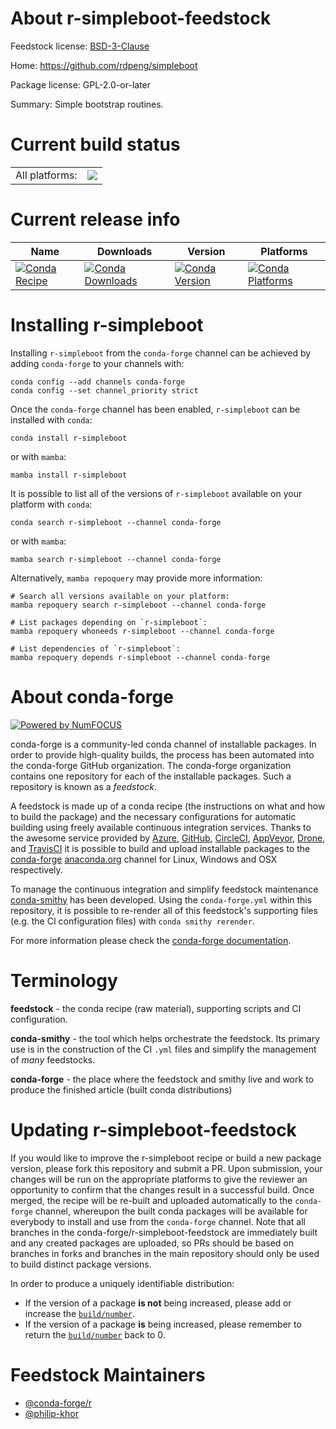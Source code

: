 About r-simpleboot-feedstock
============================

Feedstock license: [BSD-3-Clause](https://github.com/conda-forge/r-simpleboot-feedstock/blob/main/LICENSE.txt)

Home: https://github.com/rdpeng/simpleboot

Package license: GPL-2.0-or-later

Summary: Simple bootstrap routines.

Current build status
====================


<table><tr><td>All platforms:</td>
    <td>
      <a href="https://dev.azure.com/conda-forge/feedstock-builds/_build/latest?definitionId=2282&branchName=main">
        <img src="https://dev.azure.com/conda-forge/feedstock-builds/_apis/build/status/r-simpleboot-feedstock?branchName=main">
      </a>
    </td>
  </tr>
</table>

Current release info
====================

| Name | Downloads | Version | Platforms |
| --- | --- | --- | --- |
| [![Conda Recipe](https://img.shields.io/badge/recipe-r--simpleboot-green.svg)](https://anaconda.org/conda-forge/r-simpleboot) | [![Conda Downloads](https://img.shields.io/conda/dn/conda-forge/r-simpleboot.svg)](https://anaconda.org/conda-forge/r-simpleboot) | [![Conda Version](https://img.shields.io/conda/vn/conda-forge/r-simpleboot.svg)](https://anaconda.org/conda-forge/r-simpleboot) | [![Conda Platforms](https://img.shields.io/conda/pn/conda-forge/r-simpleboot.svg)](https://anaconda.org/conda-forge/r-simpleboot) |

Installing r-simpleboot
=======================

Installing `r-simpleboot` from the `conda-forge` channel can be achieved by adding `conda-forge` to your channels with:

```
conda config --add channels conda-forge
conda config --set channel_priority strict
```

Once the `conda-forge` channel has been enabled, `r-simpleboot` can be installed with `conda`:

```
conda install r-simpleboot
```

or with `mamba`:

```
mamba install r-simpleboot
```

It is possible to list all of the versions of `r-simpleboot` available on your platform with `conda`:

```
conda search r-simpleboot --channel conda-forge
```

or with `mamba`:

```
mamba search r-simpleboot --channel conda-forge
```

Alternatively, `mamba repoquery` may provide more information:

```
# Search all versions available on your platform:
mamba repoquery search r-simpleboot --channel conda-forge

# List packages depending on `r-simpleboot`:
mamba repoquery whoneeds r-simpleboot --channel conda-forge

# List dependencies of `r-simpleboot`:
mamba repoquery depends r-simpleboot --channel conda-forge
```


About conda-forge
=================

[![Powered by
NumFOCUS](https://img.shields.io/badge/powered%20by-NumFOCUS-orange.svg?style=flat&colorA=E1523D&colorB=007D8A)](https://numfocus.org)

conda-forge is a community-led conda channel of installable packages.
In order to provide high-quality builds, the process has been automated into the
conda-forge GitHub organization. The conda-forge organization contains one repository
for each of the installable packages. Such a repository is known as a *feedstock*.

A feedstock is made up of a conda recipe (the instructions on what and how to build
the package) and the necessary configurations for automatic building using freely
available continuous integration services. Thanks to the awesome service provided by
[Azure](https://azure.microsoft.com/en-us/services/devops/), [GitHub](https://github.com/),
[CircleCI](https://circleci.com/), [AppVeyor](https://www.appveyor.com/),
[Drone](https://cloud.drone.io/welcome), and [TravisCI](https://travis-ci.com/)
it is possible to build and upload installable packages to the
[conda-forge](https://anaconda.org/conda-forge) [anaconda.org](https://anaconda.org/)
channel for Linux, Windows and OSX respectively.

To manage the continuous integration and simplify feedstock maintenance
[conda-smithy](https://github.com/conda-forge/conda-smithy) has been developed.
Using the ``conda-forge.yml`` within this repository, it is possible to re-render all of
this feedstock's supporting files (e.g. the CI configuration files) with ``conda smithy rerender``.

For more information please check the [conda-forge documentation](https://conda-forge.org/docs/).

Terminology
===========

**feedstock** - the conda recipe (raw material), supporting scripts and CI configuration.

**conda-smithy** - the tool which helps orchestrate the feedstock.
                   Its primary use is in the construction of the CI ``.yml`` files
                   and simplify the management of *many* feedstocks.

**conda-forge** - the place where the feedstock and smithy live and work to
                  produce the finished article (built conda distributions)


Updating r-simpleboot-feedstock
===============================

If you would like to improve the r-simpleboot recipe or build a new
package version, please fork this repository and submit a PR. Upon submission,
your changes will be run on the appropriate platforms to give the reviewer an
opportunity to confirm that the changes result in a successful build. Once
merged, the recipe will be re-built and uploaded automatically to the
`conda-forge` channel, whereupon the built conda packages will be available for
everybody to install and use from the `conda-forge` channel.
Note that all branches in the conda-forge/r-simpleboot-feedstock are
immediately built and any created packages are uploaded, so PRs should be based
on branches in forks and branches in the main repository should only be used to
build distinct package versions.

In order to produce a uniquely identifiable distribution:
 * If the version of a package **is not** being increased, please add or increase
   the [``build/number``](https://docs.conda.io/projects/conda-build/en/latest/resources/define-metadata.html#build-number-and-string).
 * If the version of a package **is** being increased, please remember to return
   the [``build/number``](https://docs.conda.io/projects/conda-build/en/latest/resources/define-metadata.html#build-number-and-string)
   back to 0.

Feedstock Maintainers
=====================

* [@conda-forge/r](https://github.com/orgs/conda-forge/teams/r/)
* [@philip-khor](https://github.com/philip-khor/)

